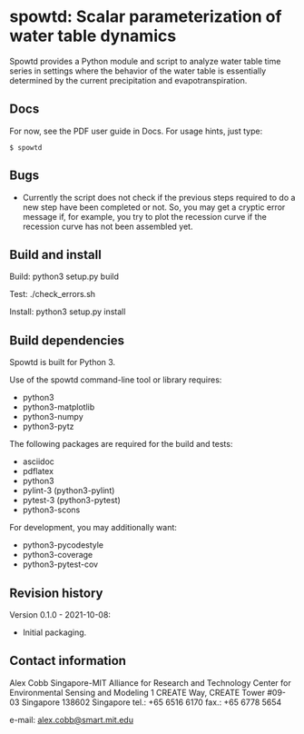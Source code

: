# spowtd: Scalar parameterization of water table dynamics

Spowtd provides a Python module and script to analyze water table time
series in settings where the behavior of the water table is
essentially determined by the current precipitation and
evapotranspiration.

## Docs

For now, see the PDF user guide in Docs.  For usage hints, just type:
```console
$ spowtd
```

## Bugs

 - Currently the script does not check if the previous steps required
   to do a new step have been completed or not.  So, you may get a
   cryptic error message if, for example, you try to plot the
   recession curve if the recession curve has not been assembled yet.


## Build and install

Build:
python3 setup.py build

Test:
./check_errors.sh

Install:
python3 setup.py install


## Build dependencies

Spowtd is built for Python 3.

Use of the spowtd command-line tool or library requires:
 - python3
 - python3-matplotlib
 - python3-numpy
 - python3-pytz

The following packages are required for the build and tests:
 - asciidoc
 - pdflatex
 - python3
 - pylint-3 (python3-pylint)
 - pytest-3 (python3-pytest)
 - python3-scons

For development, you may additionally want:
 - python3-pycodestyle
 - python3-coverage
 - python3-pytest-cov


## Revision history

Version 0.1.0 - 2021-10-08:
 - Initial packaging.


## Contact information

Alex Cobb
Singapore-MIT Alliance for Research and Technology
Center for Environmental Sensing and Modeling
1 CREATE Way, CREATE Tower #09-03
Singapore 138602
Singapore
tel.: +65 6516 6170
fax.: +65 6778 5654

e-mail: alex.cobb@smart.mit.edu
